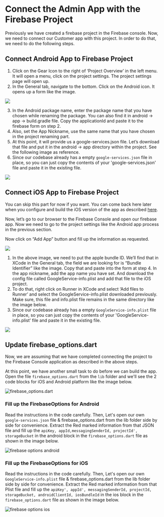 # Connect the Admin App with the Firebase Project

Previously we have created a firebase project in the Firebase console. Now, we need to connect our Customer app with this project. In order to do that, we need to do the following steps.

## Connect Android App to Firebase Project

1. Click on the Gear Icon to the right of ‘Project Overview’ in the left menu. It will open a menu, click on the project settings. The project settings page will open up.
2. In the General tab, navigate to the bottom. Click on the Android icon. It opens up a form like the image.

![](public/img/image3.png)

3. In the Android package name, enter the package name that you have chosen while renaming the package. You can also find it in android &rarr; app &rarr; build.gradle file. Copy the applicationId and paste it to the firebase form on step 2.
4. Also, set the App Nickname, use the same name that you have chosen in the project renaming part.
5. At this point, it will provide us a google-services.json file. Let’s download that file and put it in the android &rarr; app directory within the project. See the following image as reference.
6. Since our codebase already has a empty `google-services.json` file in place, so you can just copy the contents of your 'google-services.json' file and paste it in the existing file.

![](public/img/image2.png)

## Connect iOS App to Firebase Project

You can skip this part for now if you want. You can come back here later when you configure and build the iOS version of the app as described [here](build-admin-app.md).

Now, let’s go to our browser to the Firebase Console and open our firebase app. Now we need to go to the project settings like the Android app process in the previous section.

Now click on “Add App” button and fill up the information as requested.

![](public/img/image7.png)

1. In the above image, we need to put the apple bundle ID. We’ll find that in XCode in the General tab, the field we are looking for is “Bundle Identifier” like the image. Copy that and paste into the form at step 4. In the app nickname, add the app name you have set. And download the config file called GoogleService-info.plist and add that file to the iOS project.
2. To do that, right click on Runner in XCode and select ‘Add files to Runner’ and select the GoogleService-info.plist downloaded previously. Make sure, this file and info.plist file remains in the same directory like the image below.
3. Since our codebase already has a empty `GoogleService-info.plist` file in place, so you can just copy the contents of your 'GoogleService-info.plist' file and paste it in the existing file.

![](public/img/image8.png)

## Update firebase_options.dart

Now, we are assuming that we have completed connecting the project to the Firebase Console application as described in the above steps.

At this point, we have another small task to do before we can build the app. Open the file `firebase_options.dart` from the `lib` folder and we'll see the 2 code blocks for iOS and Android platform like the image below.

![firebase_options.dart](public/img/firebase_options.png)

### Fill up the FirebaseOptions for Android

Read the instructions in the code carefully. Then, Let's open our own `google-services.json` file & firebase_options.dart from the lib folder side by side for convenience. Extract the Red marked information from that JSON file and fill up the `apiKey, appId,messagingSenderId, projectId', storageBucket` in the android block in the `firebase_options.dart` file as shown in the image below.

![firebase options android](public/img/fir_option_android.png)

### Fill up the FirebaseOptions for iOS

Read the instructions in the code carefully. Then, Let's open our own `GoogleService-info.plist` file & firebase_options.dart from the lib folder side by side for convenience. Extract the Red marked information from that Plist file and fill up the `apiKey', appId', messagingSenderId, projectId, storageBucket, androidClientId, iosBundleId` in the ios block in the `firebase_options.dart` file as shown in the image below.

![firebase options ios](public/img/fir_option_ios.png)


